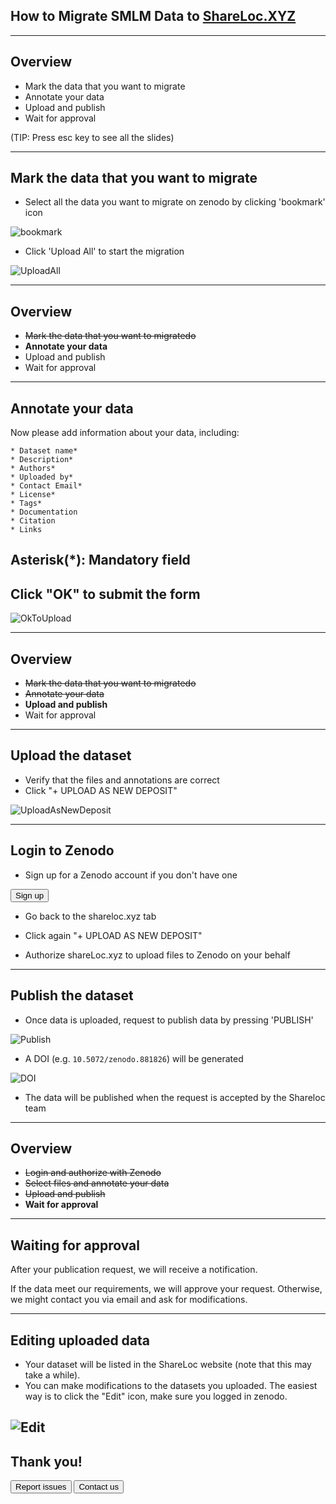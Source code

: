 ## How to Migrate SMLM Data to [ShareLoc.XYZ](https://shareloc.xyz/)

-----
## Overview

 * Mark the data that you want to migrate
 * Annotate your data
 * Upload and publish
 * Wait for approval


(TIP: Press esc key to see all the slides)

-----
## Mark the data that you want to migrate 
* Select all the data you want to migrate on zenodo by clicking 'bookmark' icon 

![bookmark](https://user-images.githubusercontent.com/56833522/126280529-8d05dac6-ca59-4683-9898-4b02ff4a42c3.png)

* Click 'Upload All' to start the migration

![UploadAll](https://user-images.githubusercontent.com/56833522/126283365-3f381889-e19c-41d0-bd45-7f0b8ed2fbbb.png)


-----
## Overview

 * ~~Mark the data that you want to migratedo~~
 * **Annotate your data**
 * Upload and publish
 * Wait for approval


-----
## Annotate your data

Now please add information about your data, including:
```
* Dataset name*
* Description*
* Authors*
* Uploaded by*
* Contact Email*
* License*
* Tags*
* Documentation
* Citation
* Links 
```

Asterisk(*): Mandatory field 
-----

## Click "OK" to submit the form

![OkToUpload](https://user-images.githubusercontent.com/56833522/125968206-8b45a726-e09e-4077-9412-7f282a4d4832.png)


-----
## Overview

 * ~~Mark the data that you want to migratedo~~
 * ~~Annotate your data~~
 * **Upload and publish**
 * Wait for approval


-----
## Upload the dataset
* Verify that the files and annotations are correct 
* Click "+ UPLOAD AS NEW DEPOSIT"

![UploadAsNewDeposit](https://user-images.githubusercontent.com/56833522/125969201-4e221879-d81f-4608-8853-f9df7bd4ff1b.png)


-----
## Login to Zenodo

* Sign up for a Zenodo account if you don't have one


<button class="button" onclick=" window.open('https://sandbox.zenodo.org/signup/','_blank')">Sign up</button>

* Go back to the shareloc.xyz tab

* Click again "+ UPLOAD AS NEW DEPOSIT"

* Authorize shareLoc.xyz to upload files to Zenodo on your behalf

-----
## Publish the dataset
* Once data is uploaded, request to publish data by pressing 'PUBLISH'

![Publish](https://user-images.githubusercontent.com/56833522/126274928-4505abea-b676-4fae-8776-f407160a138f.png)

* A DOI (e.g. `10.5072/zenodo.881826`) will be generated

![DOI](https://user-images.githubusercontent.com/56833522/126274960-37cac052-d611-4b3c-9816-a45c4aa0ad5b.png)

* The data will be published when the request is accepted by the Shareloc team

-----
## Overview

 * ~~Login and authorize with Zenodo~~
 * ~~Select files and annotate your data~~
 * ~~Upload and publish~~
 * **Wait for approval**

-----
## Waiting for approval
After your publication request, we will receive a notification.

If the data meet our requirements, we will approve your request. Otherwise, we might contact you via email and ask for modifications.


-----
## Editing uploaded data
* Your dataset will be listed in the ShareLoc website (note that this may take a while).
* You can make modifications to the datasets you uploaded. The easiest way is to click the "Edit" icon, make sure you logged in zenodo.

![Edit](https://user-images.githubusercontent.com/56833522/126275073-1771adb8-f8fe-4741-9caf-b4be877a1039.png)
-----
## Thank you!

<button class="button" onclick=" window.open('https://github.com/imodpasteur/ShareLoc.XYZ/issues','_blank')">Report issues</button>
<button class="button" onclick=" window.open('https://oeway.typeform.com/to/rdkPmd','_blank')">Contact us</button>


